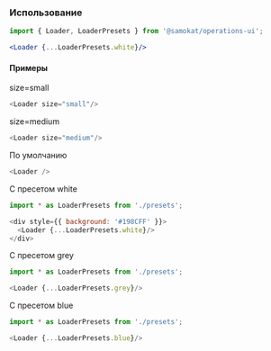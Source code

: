 ### Использование

```jsx static
import { Loader, LoaderPresets } from '@samokat/operations-ui';

<Loader {...LoaderPresets.white}/>
```

#### Примеры
size=small
```js
<Loader size="small"/>
```
size=medium
```js
<Loader size="medium"/>
```
По умолчанию
```js
<Loader />
```

С пресетом white
```js
import * as LoaderPresets from './presets';

<div style={{ background: '#198CFF' }}>
  <Loader {...LoaderPresets.white}/>
</div>
```
С пресетом grey

```js
import * as LoaderPresets from './presets';

<Loader {...LoaderPresets.grey}/>
```
С пресетом blue
```js
import * as LoaderPresets from './presets';

<Loader {...LoaderPresets.blue}/>
```